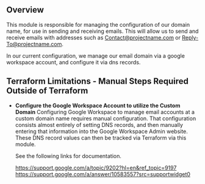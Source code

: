 ## Overview

This module is responsible for managing the configuration of our domain name, for use in sending
and receiving emails.  This will allow us to send and receive emails with addresses such as 
Contact@projectname.com or Reply-To@projectname.com.

In our current configuration, we manage our email domain via a google workspace account, and configure
it via dns records.

## Terraform Limitations - Manual Steps Required Outside of Terraform

* **Configure the Google Workspace Account to utilize the Custom Domain**
Configuring Google Workspace to manage email accounts at a custom domain name requires manual configuration.
That configuration consists almost entirely of setting DNS records, and then manually entering that information into the Google Workspace Admin website.
These DNS record values can then be tracked via Terraform via this module.

  See the following links for documentation.

  https://support.google.com/a/topic/9202?hl=en&ref_topic=9197
  https://support.google.com/a/answer/10583557?src=supportwidget0